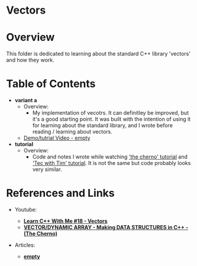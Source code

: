 Vectors
=======

# Overview
This folder is dedicated to learning about the standard C++ library 'vectors'
and how they work. 


# Table of Contents
-   **variant a**   
    -   Overview: 
        -   My implementation of vecotrs. It can definitley be improved, but it's 
            a good starting point. It was built with the intention of using it 
            for learning about the standard library, and I wrote before
            reading / learning about vectors.
    -   [Demo/tutrial Video - empty]()
-   **tutorial**   
    -   Overview: 
        -   Code and notes I wrote while watching ['the cherno' tutorial](https://www.youtube.com/watch?v=ryRf4Jh_YC0)
            and ['Tec with Tim' tutorial](https://www.youtube.com/watch?v=RXzzE2wnnlo). 
            It is not the same but code probably looks very similar.


# References and Links
- Youtube:
    - [**Learn C++ With Me #18 - Vectors**](https://www.youtube.com/watch?v=RXzzE2wnnlo)
    - [**VECTOR/DYNAMIC ARRAY - Making DATA STRUCTURES in C++ - (The Cherno)**](https://www.youtube.com/watch?v=ryRf4Jh_YC0&t=407s)

- Articles: 
    - [**empty**]()
    

